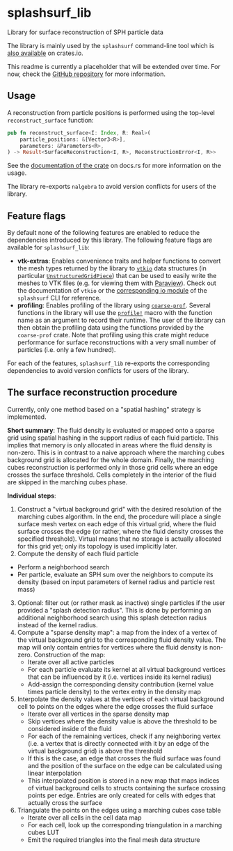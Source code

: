 # splashsurf_lib
Library for surface reconstruction of SPH particle data

The library is mainly used by the `splashsurf` command-line tool which is [also available](https://crates.io/crates/splashsurf) on crates.io.

This readme is currently a placeholder that will be extended over time. 
For now, check the [GitHub repository](https://github.com/w1th0utnam3/splashsurf) for more information.

## Usage

A reconstruction from particle positions is performed using the top-level `reconstruct_surface` function:
```rust
pub fn reconstruct_surface<I: Index, R: Real>(
    particle_positions: &[Vector3<R>],
    parameters: &Parameters<R>,
) -> Result<SurfaceReconstruction<I, R>, ReconstructionError<I, R>>
```
See the [documentation of the crate](https://docs.rs/splashsurf_lib/latest/splashsurf_lib/) on docs.rs for more information on the usage.

The library re-exports `nalgebra` to avoid version conflicts for users of the library.

## Feature flags

By default none of the following features are enabled to reduce the dependencies introduced by this library. The following feature flags are available for `splashsurf_lib`:
 
 - **vtk-extras**: Enables convenience traits and helper functions to convert the mesh types returned by the library to [`vtkio`](https://crates.io/crates/vtkio) data structures (in particular [`UnstructuredGridPiece`](https://docs.rs/vtkio/latest/vtkio/model/struct.UnstructuredGridPiece.html)) that can be used to easily write the meshes to VTK files (e.g. for viewing them with [Paraview](https://www.paraview.org/)). Check out the documentation of `vtkio` or the [corresponding io module](https://github.com/w1th0utnam3/splashsurf/blob/master/splashsurf/src/io/vtk_format.rs) of the `splashsurf` CLI for reference.
 - **profiling**: Enables profiling of the library using [`coarse-prof`](https://crates.io/crates/coarse-prof). Several functions in the library will use the [`profile!`](https://docs.rs/coarse-prof/latest/coarse_prof/macro.profile.html) macro with the function name as an argument to record their runtime. The user of the library can then obtain the profiling data using the functions provided by the `coarse-prof` crate. Note that profiling using this crate might reduce performance for surface reconstructions with a very small number of particles (i.e. only a few hundred).

For each of the features, `splashsurf_lib` re-exports the corresponding dependencies to avoid version conflicts for users of the library.

## The surface reconstruction procedure

Currently, only one method based on a "spatial hashing" strategy is implemented.

**Short summary**: The fluid density is evaluated or mapped onto a sparse grid using spatial hashing in the support radius of each fluid particle. This implies that memory is only allocated in areas where the fluid density is non-zero. This is in contrast to a naive approach where the marching cubes background grid is allocated for the whole domain. Finally, the marching cubes reconstruction is performed only in those grid cells where an edge crosses the surface threshold. Cells completely in the interior of the fluid are skipped in the marching cubes phase.

**Individual steps**:
 1. Construct a "virtual background grid" with the desired resolution of the marching cubes algorithm. In the end, the procedure will place a single surface mesh vertex on each edge of this virtual grid, where the fluid surface crosses the edge (or rather, where the fluid density crosses the specified threshold). Virtual means that no storage is actually allocated for this grid yet; only its topology is used implicitly later.
 2. Compute the density of each fluid particle
   - Perform a neighborhood search
   - Per particle, evaluate an SPH sum over the neighbors to compute its density (based on input parameters of kernel radius and particle rest mass)
 3. Optional: filter out (or rather mask as inactive) single particles if the user provided a "splash detection radius". This is done by performing an additional neighborhood search using this splash detection radius instead of the kernel radius.
 4. Compute a "sparse density map": a map from the index of a vertex of the virtual background grid to the corresponding fluid density value. The map will only contain entries for vertices where the fluid density is non-zero. Construction of the map:
    - Iterate over all active particles
    - For each particle evaluate its kernel at all virtual background vertices that can be influenced by it (i.e. vertices inside its kernel radius)
    - Add-assign the corresponding density contribution (kernel value times particle density) to the vertex entry in the density map
 5. Interpolate the density values at the vertices of each virtual background cell to points on the edges where the edge crosses the fluid surface
    - Iterate over all vertices in the sparse density map
    - Skip vertices where the density value is above the threshold to be considered inside of the fluid
    - For each of the remaining vertices, check if any neighboring vertex (i.e. a vertex that is directly connected with it by an edge of the virtual background grid) is above the threshold
    - If this is the case, an edge that crosses the fluid surface was found and the position of the surface on the edge can be calculated using linear interpolation
    - This interpolated position is stored in a new map that maps indices of virtual background cells to structs containing the surface crossing points per edge. Entries are only created for cells with edges that actually cross the surface
 6. Triangulate the points on the edges using a marching cubes case table
    - Iterate over all cells in the cell data map
    - For each cell, look up the corresponding triangulation in a marching cubes LUT
    - Emit the required triangles into the final mesh data structure
